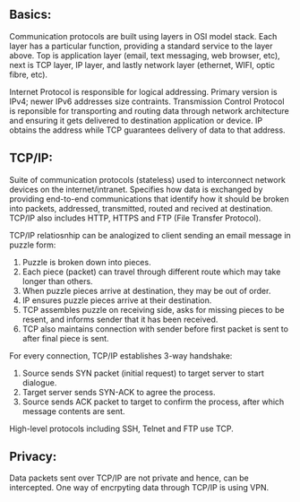 ## Basics:
Communication protocols are built using layers in OSI model stack. Each layer has a particular function, providing a standard service to the layer above. Top is application layer (email, text messaging, web browser, etc), next is TCP layer, IP layer, and lastly network layer (ethernet, WIFI, optic fibre, etc).

Internet Protocol is responsible for logical addressing. Primary version is IPv4; newer IPv6 addresses size contraints. Transmission Control Protocol is reponsible for transporting and routing data through network architecture and ensuring it gets delivered to destination application or device. IP obtains the address while TCP guarantees delivery of data to that address. 

## TCP/IP:
Suite of communication protocols (stateless) used to interconnect network devices on the internet/intranet. Specifies how data is exchanged by providing end-to-end communications that identify how it should be broken into packets, addressed, transmitted, routed and recived at destination. TCP/IP also includes HTTP, HTTPS and FTP (File Transfer Protocol). 

TCP/IP relatiosnhip can be analogized to client sending an email message in puzzle form:
1. Puzzle is broken down into pieces.
2. Each piece (packet) can travel through different route which may take longer than others.
3. When puzzle pieces arrive at destination, they may be out of order.
4. IP ensures puzzle pieces arrive at their destination.
5. TCP assembles puzzle on receiving side, asks for missing pieces to be resent, and informs sender that it has been received. 
6. TCP also maintains connection with sender before first packet is sent to after final piece is sent.

For every connection, TCP/IP establishes 3-way handshake:
1. Source sends SYN packet (initial request) to target server to start dialogue.
2. Target server sends SYN-ACK to agree the process.
3. Source sends ACK packet to target to confirm the process, after which message contents are sent.



High-level protocols including SSH, Telnet and FTP use TCP.

## Privacy:
Data packets sent over TCP/IP are not private and hence, can be intercepted. One way of encrpyting data through TCP/IP is using VPN.
